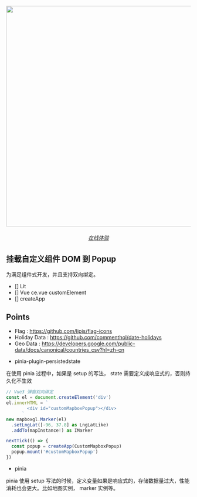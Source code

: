 <p align="center">
  <img src="https://cdn.jsdelivr.net/gh/pinky-pig/pic-bed/images20230905160648.png" width="600"/>
</p>


<h6 align='center'>
  <a href="">在线体验</a>
</h6>

## 挂载自定义组件 DOM 到 Popup

为满足组件式开发，并且支持双向绑定。

- [] Lit
- [] Vue ce.vue customElement
- [] createApp


## Points

- Flag : https://github.com/lipis/flag-icons
- Holiday Data : https://github.com/commenthol/date-holidays
- Geo Data : https://developers.google.com/public-data/docs/canonical/countries_csv?hl=zh-cn

<!-- ![20230901161725](https://cdn.jsdelivr.net/gh/pinky-pig/pic-bed/images20230901161725.png) -->


- pinia-plugin-persistedstate

在使用 pinia 过程中，如果是 setup 的写法， state 需要定义成响应式的，否则持久化不生效

```ts
// Vue3 弹窗双向绑定
const el = document.createElement('div')
el.innerHTML = `
        <div id="customMapboxPopup"></div>
      `
new mapboxgl.Marker(el)
  .setLngLat([-96, 37.8] as LngLatLike)
  .addTo(mapInstance!) as IMarker

nextTick(() => {
  const popup = createApp(CustomMapboxPopup)
  popup.mount('#customMapboxPopup')
})
```

- pinia

pinia 使用 setup 写法的时候，定义变量如果是响应式的，存储数据量过大，性能消耗也会更大。比如地图实例， marker 实例等。

